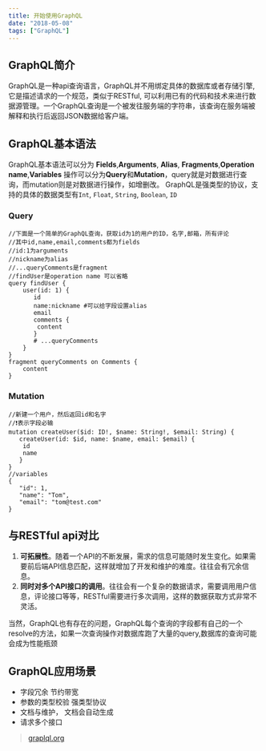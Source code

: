 ```yaml
---
title: 开始使用GraphQL
date: "2018-05-08"
tags: ["GraphQL"]
---
```


## GraphQL简介

GraphQL是一种api查询语言，GraphQL并不用绑定具体的数据库或者存储引擎,它是描述请求的一个规范，类似于RESTful, 可以利用已有的代码和技术来进行数据源管理。一个GraphQL查询是一个被发往服务端的字符串，该查询在服务端被解释和执行后返回JSON数据给客户端。

## GraphQL基本语法
GraphQL基本语法可以分为 **Fields**,**Arguments**, **Alias**, **Fragments**,**Operation name**,**Variables**
操作可以分为**Query**和**Mutation**，query就是对数据进行查询，而mutation则是对数据进行操作，如增删改。
GraphQL是强类型的协议，支持的具体的数据类型有`Int`, `Float`, `String`, `Boolean`, `ID`

### Query

```
//下面是一个简单的GraphQL查询，获取id为1的用户的ID，名字,邮箱，所有评论
//其中id,name,email,comments都为fields
//id:1为arguments
//nickname为alias
//...queryComments是fragment
//findUser是operation name 可以省略
query findUser {
	user(id: 1) {
	   id
	   name:nickname #可以给字段设置alias
	   email
	   comments {
	   	content
	   }
	   # ...queryComments
	}
}
fragment queryComments on Comments {
	content
}
```

### Mutation

```
//新建一个用户，然后返回id和名字
//❗️表示字段必输
mutation createUser($id: ID!, $name: String!, $email: String) {
   createUser(id: $id, name: $name, email: $email) {
   	id
   	name
   }
}
//variables
{
   "id": 1,
   "name": "Tom",
   "email": "tom@test.com"
}
```


## 与RESTful api对比

1. **可拓展性**。随着一个API的不断发展，需求的信息可能随时发生变化。如果需要前后端API信息匹配，这样就增加了开发和维护的难度。往往会有冗余信息。
2. **同时对多个API接口的调用**。往往会有一个复杂的数据请求，需要调用用户信息，评论接口等等，RESTful需要进行多次调用，这样的数据获取方式非常不灵活。

当然，GraphQL也有存在的问题，GraphQL每个查询的字段都有自己的一个resolve的方法，如果一次查询操作对数据库跑了大量的query,数据库的查询可能会成为性能瓶颈

## GraphQL应用场景
- 字段冗余 节约带宽
- 参数的类型校验 强类型协议
- 文档与维护， 文档会自动生成
- 请求多个接口

> [graplql.org](http://graphql.org/learn/)


